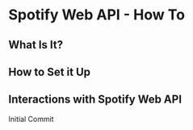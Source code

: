 # Spotify Web API - How To

## What Is It?

## How to Set it Up

## Interactions with Spotify Web API
Initial Commit
